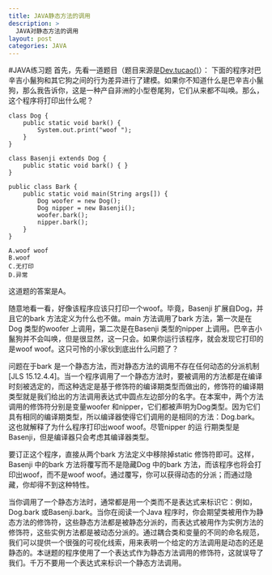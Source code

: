 ```yaml
---
title: JAVA静态方法的调用
description: >
  JAVA对静态方法的调用
layout: post
categories: JAVA
---
```


#JAVA练习题
首先，先看一道题目（题目来源是[Dev.tucao()][1]）：
下面的程序对巴辛吉小鬣狗和其它狗之间的行为差异进行了建模。如果你不知道什么是巴辛吉小鬣狗，那么我告诉你，这是一种产自非洲的小型卷尾狗，它们从来都不叫唤。那么，这个程序将打印出什么呢？

```
class Dog {
    public static void bark() {
        System.out.print("woof ");
    }
}

class Basenji extends Dog {
    public static void bark() { }
}

public class Bark {
    public static void main(String args[]) {
        Dog woofer = new Dog();
        Dog nipper = new Basenji();
        woofer.bark();
        nipper.bark();
    }
}

A.woof woof
B.woof
C.无打印
D.异常
```

这道题的答案是A。

随意地看一看，好像该程序应该只打印一个woof。毕竟，Basenji 扩展自Dog，并且它的bark 方法定义为什么也不做。main 方法调用了bark 方法，第一次是在Dog 类型的woofer 上调用，第二次是在Basenji 类型的nipper 上调用。巴辛吉小鬣狗并不会叫唤，但是很显然，这一只会。如果你运行该程序，就会发现它打印的是woof woof。这只可怜的小家伙到底出什么问题了？

问题在于bark 是一个静态方法，而对静态方法的调用不存在任何动态的分派机制[JLS 15.12.4.4]。当一个程序调用了一个静态方法时，要被调用的方法都是在编译时刻被选定的，而这种选定是基于修饰符的编译期类型而做出的，修饰符的编译期类型就是我们给出的方法调用表达式中圆点左边部分的名字。在本案中，两个方法调用的修饰符分别是变量woofer 和nipper，它们都被声明为Dog类型。因为它们具有相同的编译期类型，所以编译器使得它们调用的是相同的方法：Dog.bark。这也就解释了为什么程序打印出woof woof。尽管nipper 的运 行期类型是Basenji，但是编译器只会考虑其编译器类型。

要订正这个程序，直接从两个bark 方法定义中移除掉static 修饰符即可。这样，Basenji 中的bark 方法将覆写而不是隐藏Dog 中的bark 方法，而该程序也将会打印出woof，而不是woof woof。通过覆写，你可以获得动态的分派；而通过隐藏，你却得不到这种特性。

当你调用了一个静态方法时，通常都是用一个类而不是表达式来标识它：例如，Dog.bark 或Basenji.bark。当你在阅读一个Java 程序时，你会期望类被用作为静态方法的修饰符，这些静态方法都是被静态分派的，而表达式被用作为实例方法的修饰符，这些实例方法都是被动态分派的。通过耦合类和变量的不同的命名规范，我们可以提供一个很强的可视化线索，用来表明一个给定的方法调用是动态的还是静态的。本谜题的程序使用了一个表达式作为静态方法调用的修饰符，这就误导了我们。千万不要用一个表达式来标识一个静态方法调用。


  [1]: http://www.devtucao.com/dailyTest/516becfa0cf2095afff7726b?utm_source=douban&utm_medium=sns&utm_campaign=516becfa0cf2095afff7726b